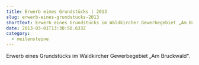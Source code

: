 ```yaml
---
title: Erwerb eines Grundstücks | 2013
slug: erwerb-eines-grundstucks-2013
shortText: Erwerb eines Grundstücks im Waldkircher Gewerbegebiet „Am Bruckwald“.
date: 2013-03-01T13:30:50.633Z
category:
  - meilensteine
---
```

Erwerb eines Grundstücks im Waldkircher Gewerbegebiet „Am Bruckwald“.
